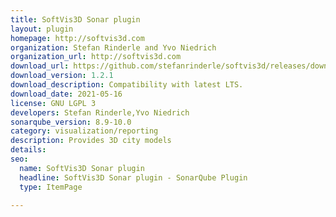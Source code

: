 ```yaml
---
title: SoftVis3D Sonar plugin
layout: plugin
homepage: http://softvis3d.com
organization: Stefan Rinderle and Yvo Niedrich
organization_url: http://softvis3d.com
download_url: https://github.com/stefanrinderle/softvis3d/releases/download/softvis3d-1.2.1/sonar-softvis3d-plugin-1.2.1.jar
download_version: 1.2.1
download_description: Compatibility with latest LTS.
download_date: 2021-05-16
license: GNU LGPL 3
developers: Stefan Rinderle,Yvo Niedrich
sonarqube_version: 8.9-10.0
category: visualization/reporting
description: Provides 3D city models
details: 
seo:
  name: SoftVis3D Sonar plugin
  headline: SoftVis3D Sonar plugin - SonarQube Plugin
  type: ItemPage

---
```

